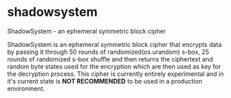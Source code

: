 # shadowsystem
ShadowSystem - an ephemeral symmetric block cipher

ShadowSystem is an ephemeral symmetric block cipher that encrypts data by passing it through 50 rounds of randomized(os.urandom) s-box, 25 rounds of randomized s-box shuffle and then returns the ciphertext and random byte states used for the encryption which are then used as key for the decryption process. This cipher
is currently entirely experimental and in it's current state is **NOT RECOMMENDED** to be used in a production environment.
